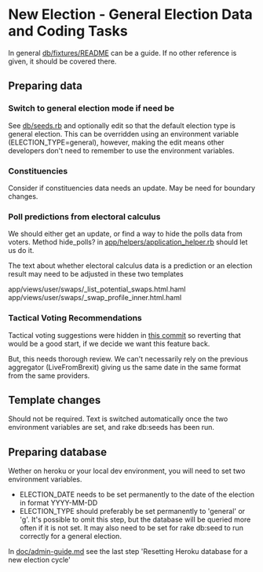 # New Election - General Election Data and Coding Tasks

In general [db/fixtures/README](../../db/fixtures/README.md) can be a guide. If no other reference is given, it should be covered there. 

## Preparing data

### Switch to general election mode if need be

See [db/seeds.rb](../../db/seeds.rb) and optionally edit so that the default election type is general election. This can be overridden using an environment variable (ELECTION_TYPE=general), however, making the edit means other developers don't need to remember to use the environment variables.

### Constituencies

Consider if constituencies data needs an update. May be need for boundary changes.

### Poll predictions from electoral calculus

We should either get an update, or find a way to hide the polls data from voters. Method hide_polls? in [app/helpers/application_helper.rb](../../app/helpers/application_helper.rb) should let us do it.

The text about whether electoral calculus data is a prediction or an election result may need to be adjusted in these two templates

  app/views/user/swaps/_list_potential_swaps.html.haml
  app/views/user/swaps/_swap_profile_inner.html.haml

### Tactical Voting Recommendations

Tactical voting suggestions were hidden in [this commit](https://github.com/swapmyvote/swapmyvote/commit/52fcb7866e1bb98dd42372464f9dc7d691c76d3d) so reverting that would be a good start, if we decide we want this feature back.

But, this needs thorough review. We can't necessarily rely on the previous aggregator (LiveFromBrexit) giving us the same date in the same format from the same providers.

## Template changes

Should not be required. Text is switched automatically once the two environment variables are set, and rake db:seeds has been run.

## Preparing database

Wether on heroku or your local dev environment, you will need to set two environment variables.

* ELECTION_DATE needs to be set permanently to the date of the election in format YYYY-MM-DD
* ELECTION_TYPE should preferably be set permanently to 'general' or 'g'. It's possible to omit this step, but the database will be queried more often if it is not set. It may also need to be set for rake db:seed to run correctly for a general election.

In [doc/admin-guide.md](../admin-guide.md) see the last step 'Resetting Heroku database for a new election cycle'

